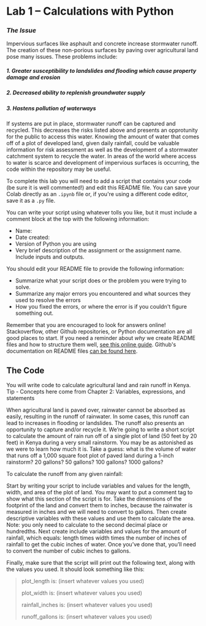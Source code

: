 # Lab 1 – Calculations with Python

### *The Issue*
Impervious surfaces like asphault and concrete increase stormwater runoff.  The creation of these non-porious surfaces by paving over agricultural land pose many issues. These problems include:
   ##### 1.  *Greater susceptibility to landslides and flooding which cause property damage and erosion*
   ##### 2.  *Decreased ability to replenish groundwater supply*
   ##### 3.  *Hastens pollution of waterways*
If systems are put in place, stormwater runoff can be captured and recycled.  This decreases the risks listed above and presents an opprotunity for the public to access this water.  Knowing the amount of water that comes off of a plot of developed land, given daily rainfall, could be valuable information for risk assessment as well as the development of a stormwater catchment system to recycle the water.  In areas of the world where access to water is scarce and development of impervious surfaces is occurring, the code within the repository may be useful.


   
To complete this lab you will need to add a script that contains your code (be sure it is well commented!) and edit this README file. You can save your Colab directly as an `.ipynb` file or, if you're using a different code editor, save it as a `.py` file.

You can write your script using whatever tolls you like, but it must include a comment block at the top with the following information:
- Name:
- Date created:
- Version of Python you are using
- Very brief description of the assignment or the assignment name. Include inputs and outputs.

You should edit your README file to provide the following information:
- Summarize what your script does or the problem you were trying to solve.
- Summarize any major errors you encountered and what sources they used to resolve the errors
- How you fixed the errors, or where the error is if you couldn't figure something out.

Remember that you are encouraged to look for answers online! Stackoverflow, other Github repositories, or Python documentation are all good places to start. If you need a reminder about *why* we create README files and how to structure them well, [see this online guide](https://www.makeareadme.com/). Github's documentation on README files [can be found here](https://docs.github.com/en/github/creating-cloning-and-archiving-repositories/about-readmes).

## The Code
You will write code to calculate agricultural land and rain runoff in Kenya.
Tip - Concepts here come from Chapter 2: Variables, expressions, and statements

When agricultural land is paved over, rainwater cannot be absorbed as easily, resulting in the runoff of rainwater. In some cases, this runoff can lead to increases in flooding or landslides. The runoff also presents an opportunity to capture and/or recycle it. We’re going to write a short script to calculate the amount of rain run off of a single plot of land (50 feet by 20 feet) in Kenya during a very small rainstorm. You may be as astonished as we were to learn how much it is. Take a guess: what is the volume of water that runs off a 1,000 square foot plot of paved land during a 1-inch rainstorm? 20 gallons? 50 gallons? 100 gallons? 1000 gallons?

To calculate the runoff from any given rainfall:

Start by writing your script to include variables and values for the length, width, and area of the plot of land. You may want to put a comment tag to show what this section of the script is for. Take the dimensions of the footprint of the land and convert them to inches, because the rainwater is measured in inches and we will need to convert to gallons. Then create descriptive variables with these values and use them to calculate the area. Note: you only need to calculate to the second decimal place or hundredths. Next create include variables and values for the amount of rainfall, which equals: length times width times the number of inches of rainfall to get the cubic inches of water. Once you’ve done that, you’ll need to convert the number of cubic inches to gallons.

Finally, make sure that the script will print out the following text, along with the values you used. It should look something like this:

> plot_length is: (insert whatever values you used)
>
> plot_width is:  (insert whatever values you used)
>
> rainfall_inches is:  (insert whatever values you used)
>
> runoff_gallons is:  (insert whatever values you used)

